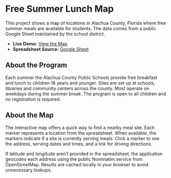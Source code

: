 # Free Summer Lunch Map

This project shows a map of locations in Alachua County, Florida where free summer meals are available for students. The data comes from a public Google Sheet maintained by the school district.

- **Live Demo:** [View the Map](https://sounny.github.io/freesummerlunch2025/)
- **Spreadsheet Source:** [Google Sheet](https://docs.google.com/spreadsheets/d/e/2PACX-1vRpmuCVlo5jHb0hF8VtNN3grE4XGLVMZrApkTZ0GsWj_aS9EMKUGUC5cb065FKOcsQserm1DKkVNaZT/pubhtml?gid=1766884149&single=true)

## About the Program

Each summer the Alachua County Public Schools provide free breakfast and lunch to children 18 years and younger. Sites are set up at schools, libraries and community centers across the county. Most operate on weekdays during the summer break. The program is open to all children and no registration is required.

## About the Map

The interactive map offers a quick way to find a nearby meal site. Each marker represents a location from the spreadsheet. When available, the markers indicate if a site is currently serving meals. Click a marker to see the address, serving dates and times, and a link for driving directions.

If latitude and longitude aren't provided in the spreadsheet, the application geocodes each address using the public Nominatim service from OpenStreetMap. Results are cached locally in your browser to avoid unnecessary lookups.

